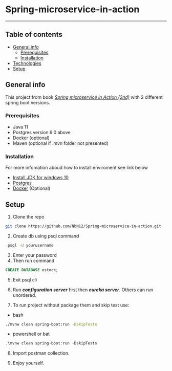 # Spring-microservice-in-action

---

## Table of contents

* [General info](#general-info)
  * [Prerequisites](#prerequisites)
  * [Installation](#installation)
* [Technologies](#technologies)
* [Setup](#setup)

## General info

This project from book *[Spring microservice in Action (2nd)](https://www.manning.com/books/spring-microservices-in-action-second-edition)*
with 2 different spring boot versions.

### Prerequisites

* Java 11
* Postgres version 9.0 above
* Docker (optional)
* Maven (optional if .mvn folder not presented)

### Installation

For more infomation aboud how to install enviroment see link below

* [Install JDK for windows 10](https://www.youtube.com/watch?v=IJ-PJbvJBGs)
* [Postgres](https://www.youtube.com/watch?v=e1MwsT5FJRQ)
* [Docker](https://www.youtube.com/watch?v=_9AWYlt86B8) (Optional)

## Setup

1. Clone the repo

```sh
git clone https://github.com/NbN12/Spring-microservice-in-action.git
```

2. Create db using psql command 
 ```bash 
  psql -U yourusername 
 ```
3. Enter your password
4. Then run command 
```sql 
CREATE DATABASE ostock; 
```
5. Exit psql cli

6. Run _**configuration server**_ first then _**eureka server**_. Others can run unordered.

7. To run project without package them and skip test use:

  * bash

  ```sh
  ./mvnw clean spring-boot:run -DskipTests
  ```

  * powershell or bat
  
  ```powershell
  .\mvnw clean spring-boot:run -DskipTests
  ```

8. Import postman collection.

9. Enjoy yourself.
